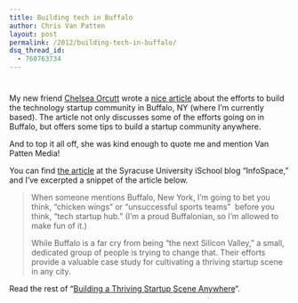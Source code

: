 ```yaml
---
title: Building tech in Buffalo
author: Chris Van Patten
layout: post
permalink: /2012/building-tech-in-buffalo/
dsq_thread_id:
  - 760763734
---
```

# 

My new friend [Chelsea Orcutt][1] wrote a [nice article][2] about the efforts to build the technology startup community in Buffalo, NY (where I’m currently based). The article not only discusses some of the efforts going on in Buffalo, but offers some tips to build a startup community anywhere.

 [1]: http://chelseaorcutt.com/
 [2]: http://infospace.ischool.syr.edu/2012/07/09/building-a-thriving-startup-scene-anywhere/

And to top it all off, she was kind enough to quote me and mention Van Patten Media!

You can find [the article][2] at the Syracuse University iSchool blog “InfoSpace,” and I’ve excerpted a snippet of the article below.



> When someone mentions Buffalo, New York, I’m going to bet you think, “chicken wings” or “unsuccessful sports teams”  before you think, “tech startup hub.” (I’m a proud Buffalonian, so I’m allowed to make fun of it.)
> 
> While Buffalo is a far cry from being “the next Silicon Valley,” a small, dedicated group of people is trying to change that. Their efforts provide a valuable case study for cultivating a thriving startup scene in any city.

Read the rest of “[Building a Thriving Startup Scene Anywhere][2]“.